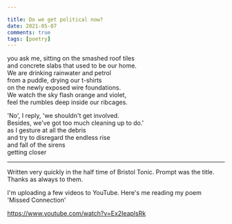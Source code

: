 ```yaml
---

title: Do we get political now?
date: 2021-05-07
comments: true
tags: [poetry]
---
```


you ask me, sitting on the smashed roof tiles  
and concrete slabs that used to be our home.   
We are drinking rainwater and petrol  
from a puddle, drying our t-shirts  
on the newly exposed wire foundations.   
We watch the sky flash orange and violet,   
feel the rumbles deep inside our ribcages.   

<!--more-->

'No', I reply, 'we shouldn't get involved.   
Besides, we've got too much cleaning up to do.'  
as I gesture at all the debris  
and try to disregard the endless rise   
and fall of the sirens  
getting closer  

---

Written very quickly in the half time of Bristol Tonic. Prompt was the title. Thanks as always to them.

I'm uploading a few videos to YouTube. Here's me reading my  poem 'Missed Connection'

https://www.youtube.com/watch?v=Ex2IeaplsRk
